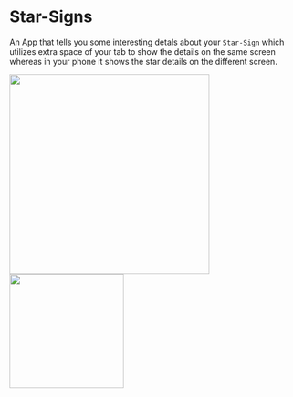 # Star-Signs

An App that tells you some interesting detals about your `Star-Sign` which utilizes extra space of your tab to show the details on the same screen whereas in your phone it shows the star details on the different screen.

<img src="https://user-images.githubusercontent.com/107784525/202907227-87dc404b-a31b-43b8-ba00-84097bf059b3.png" style="width:350px"/>   <img src="https://user-images.githubusercontent.com/107784525/202907373-5d50c259-eaff-4725-a644-630e655eb3ee.png" style="width:200px"/>



